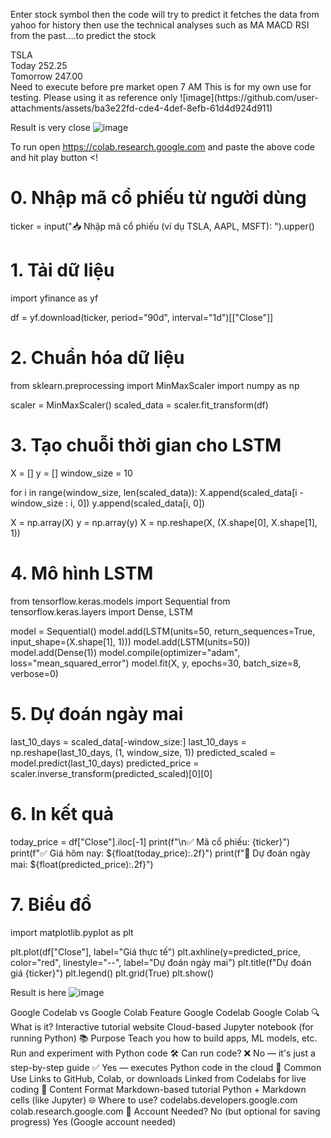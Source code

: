 Enter stock symbol then the code will try to predict it fetches the data from yahoo for history then use the technical analyses such as MA MACD RSI from the past....to predict the stock 

<CR>
TSLA <BR>
Today 252.25 <BR>
Tomorrow 247.00 <BR>
Need to execute before pre market open 7 AM This is for my own use for testing. Please using it as reference only
![image](https://github.com/user-attachments/assets/ba3e22fd-cde4-4def-8efb-61d4d924d911)

Result is very close
![image](https://github.com/user-attachments/assets/3c666bcf-1a20-42bb-8b8c-bcc662c76a7d)

To run open 
https://colab.research.google.com
and paste the above code and hit play button <!
# 0. Nhập mã cổ phiếu từ người dùng
ticker = input("📥 Nhập mã cổ phiếu (ví dụ TSLA, AAPL, MSFT): ").upper()

# 1. Tải dữ liệu
import yfinance as yf

df = yf.download(ticker, period="90d", interval="1d")[["Close"]]

# 2. Chuẩn hóa dữ liệu
from sklearn.preprocessing import MinMaxScaler
import numpy as np

scaler = MinMaxScaler()
scaled_data = scaler.fit_transform(df)

# 3. Tạo chuỗi thời gian cho LSTM
X = []
y = []
window_size = 10

for i in range(window_size, len(scaled_data)):
    X.append(scaled_data[i - window_size : i, 0])
    y.append(scaled_data[i, 0])

X = np.array(X)
y = np.array(y)
X = np.reshape(X, (X.shape[0], X.shape[1], 1))

# 4. Mô hình LSTM
from tensorflow.keras.models import Sequential
from tensorflow.keras.layers import Dense, LSTM

model = Sequential()
model.add(LSTM(units=50, return_sequences=True, input_shape=(X.shape[1], 1)))
model.add(LSTM(units=50))
model.add(Dense(1))
model.compile(optimizer="adam", loss="mean_squared_error")
model.fit(X, y, epochs=30, batch_size=8, verbose=0)

# 5. Dự đoán ngày mai
last_10_days = scaled_data[-window_size:]
last_10_days = np.reshape(last_10_days, (1, window_size, 1))
predicted_scaled = model.predict(last_10_days)
predicted_price = scaler.inverse_transform(predicted_scaled)[0][0]

# 6. In kết quả
today_price = df["Close"].iloc[-1]
print(f"\n✅ Mã cổ phiếu: {ticker}")
print(f"✅ Giá hôm nay: ${float(today_price):.2f}")
print(f"🔮 Dự đoán ngày mai: ${float(predicted_price):.2f}")

# 7. Biểu đồ
import matplotlib.pyplot as plt

plt.plot(df["Close"], label="Giá thực tế")
plt.axhline(y=predicted_price, color="red", linestyle="--", label="Dự đoán ngày mai")
plt.title(f"Dự đoán giá {ticker}")
plt.legend()
plt.grid(True)
plt.show()

Result is here
![image](https://github.com/user-attachments/assets/f56dd433-067e-4ec8-870e-b5b3bb7b2107)



 Google Codelab vs Google Colab
Feature	Google Codelab	Google Colab
🔍 What is it?	Interactive tutorial website	Cloud-based Jupyter notebook (for running Python)
📚 Purpose	Teach you how to build apps, ML models, etc.	Run and experiment with Python code
🛠️ Can run code?	❌ No — it's just a step-by-step guide	✅ Yes — executes Python code in the cloud
🔗 Common Use	Links to GitHub, Colab, or downloads	Linked from Codelabs for live coding
📝 Content Format	Markdown-based tutorial	Python + Markdown cells (like Jupyter)
🌐 Where to use?	codelabs.developers.google.com	colab.research.google.com
👤 Account Needed?	No (but optional for saving progress)	Yes (Google account needed)

